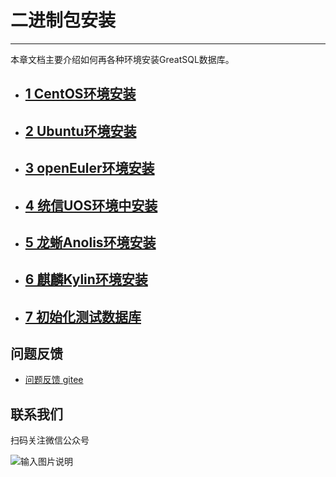 # 二进制包安装

---

本章文档主要介绍如何再各种环境安装GreatSQL数据库。

- ## [1 CentOS环境安装](./3-1-centos-install.md)
- ## [2 Ubuntu环境安装](./3-2-ubuntu-install.md)
- ## [3 openEuler环境安装](./3-3-openeuler-install.md)
- ## [4 统信UOS环境中安装](./3-4-uos-install.md)
- ## [5 龙蜥Anolis环境安装](./3-5-anolis-install.md)
- ## [6 麒麟Kylin环境安装](./3-6-kylin-install.md)
- ## [7 初始化测试数据库](./7-load-sampledb.md)


**问题反馈**
---

- [问题反馈 gitee](https://gitee.com/GreatSQL/GreatSQL-Manual/issues)


**联系我们**
---

扫码关注微信公众号

![输入图片说明](https://images.gitee.com/uploads/images/2021/0802/141935_2ea2c196_8779455.jpeg "greatsql社区-wx-qrcode-0.5m.jpg")
